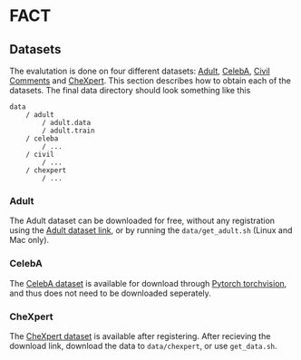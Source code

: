 # FACT

## Datasets
The evalutation is done on four different datasets: [Adult](https://archive.ics.uci.edu/ml/datasets/adult), [CelebA](http://mmlab.ie.cuhk.edu.hk/projects/CelebA.html), [Civil Comments](https://www.kaggle.com/c/jigsaw-unintended-bias-in-toxicity-classification/data) and [CheXpert](https://stanfordmlgroup.github.io/competitions/chexpert/). This section describes how to obtain each of the datasets. The final data directory should look something like this

```
data 
    / adult
        / adult.data
        / adult.train
    / celeba
        / ...
    / civil
        / ...
    / chexpert
        / ...
```

### Adult
The Adult dataset can be downloaded for free, without any registration using the [Adult dataset link](https://archive.ics.uci.edu/ml/datasets/adult), or by running the `data/get_adult.sh` (Linux and Mac only).

### CelebA
The [CelebA dataset](http://mmlab.ie.cuhk.edu.hk/projects/CelebA.html) is available for download through [Pytorch torchvision](https://pytorch.org/vision/stable/datasets.html#celeba), and thus does not need to be downloaded seperately.

### CheXpert
The [CheXpert dataset](https://stanfordmlgroup.github.io/competitions/chexpert/) is available after registering. After recieving the download link, download the data to `data/chexpert`, or use `get_data.sh`.

